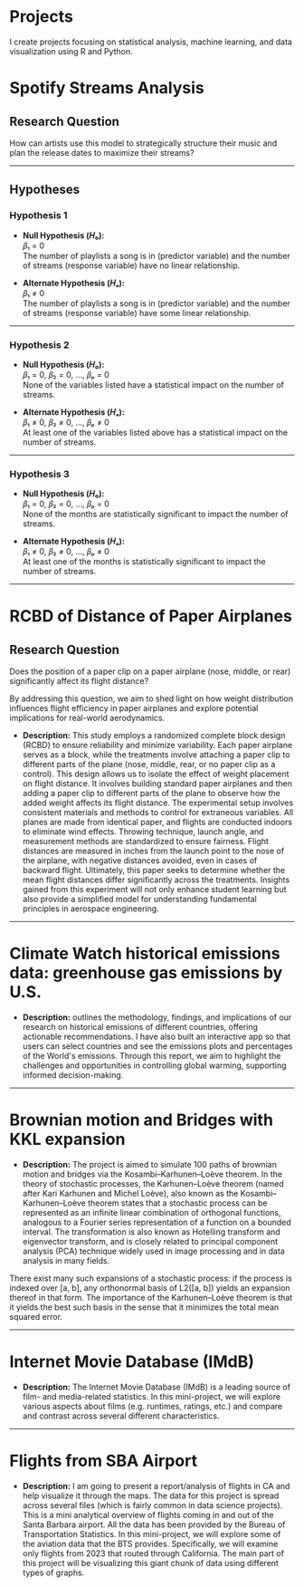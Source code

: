 # Projects

I create projects focusing on statistical analysis, machine learning, and data visualization using R and Python.

# Spotify Streams Analysis

## Research Question
How can artists use this model to strategically structure their music and plan the release dates to maximize their streams?

---

## Hypotheses

### Hypothesis 1
- **Null Hypothesis (𝐻₀):**  
  𝛽₁ = 0  
  The number of playlists a song is in (predictor variable) and the number of streams (response variable) have no linear relationship.

- **Alternate Hypothesis (𝐻ₐ):**  
  𝛽₁ ≠ 0  
  The number of playlists a song is in (predictor variable) and the number of streams (response variable) have some linear relationship.

---

### Hypothesis 2
- **Null Hypothesis (𝐻₀):**  
  𝛽₁ = 0, 𝛽₂ = 0, ..., 𝛽ₚ = 0  
  None of the variables listed have a statistical impact on the number of streams.

- **Alternate Hypothesis (𝐻ₐ):**  
  𝛽₁ ≠ 0, 𝛽₂ ≠ 0, ..., 𝛽ₚ ≠ 0  
  At least one of the variables listed above has a statistical impact on the number of streams.

---

### Hypothesis 3
- **Null Hypothesis (𝐻₀):**  
  𝛽₁ = 0, 𝛽₂ = 0, ..., 𝛽ₚ = 0  
  None of the months are statistically significant to impact the number of streams.

  

- **Alternate Hypothesis (𝐻ₐ):**  
  𝛽₁ ≠ 0, 𝛽₂ ≠ 0, ..., 𝛽ₚ ≠ 0  
  At least one of the months is statistically significant to impact the number of streams.

---

# RCBD of Distance of Paper Airplanes

## Research Question
Does the position of a paper clip on a paper airplane (nose, middle, or rear) significantly affect its flight distance?

By addressing this question, we aim to shed light on how weight distribution influences flight efficiency in paper airplanes and explore potential implications for real-world aerodynamics.

- **Description:** This study employs a randomized complete block design (RCBD) to ensure reliability and minimize variability. Each paper airplane serves as a block, while the treatments involve attaching a paper clip to different parts of the plane (nose, middle, rear, or no paper clip as a control). This design allows us to isolate the effect of weight placement on flight distance. It involves building standard paper airplanes and then adding a paper clip to different parts of the plane to observe how the added weight affects its flight distance. The experimental setup involves consistent materials and methods to control for extraneous variables. All planes are made from identical paper, and flights are conducted indoors to eliminate wind effects. Throwing technique, launch angle, and measurement methods are standardized to ensure fairness. Flight distances are measured in inches from the launch point to the nose of the airplane, with negative distances avoided, even in cases of backward flight. Ultimately, this paper seeks to determine whether the mean flight distances differ significantly across the treatments. Insights gained from this experiment will not only enhance student learning but also provide a simplified model for understanding fundamental principles in aerospace engineering.

--- 

#  Climate Watch historical emissions data: greenhouse gas emissions by U.S.

- **Description:** outlines the methodology, findings, and implications of our research on historical emissions of different countries, offering actionable recommendations. I have also built an interactive app so that users can select countries and see the emissions plots and percentages of the World's emissions. Through this report, we aim to highlight the challenges and opportunities in controlling global warming, supporting informed decision-making.

--- 
# Brownian motion and Bridges with KKL expansion

- **Description:** The project is aimed to simulate 100 paths of brownian motion and bridges via the Kosambi–Karhunen–Loève theorem. In the theory of stochastic processes, the Karhunen–Loève theorem (named after Kari Karhunen and Michel Loève), also known as the Kosambi–Karhunen–Loève theorem states that a stochastic process can be represented as an infinite linear combination of orthogonal functions, analogous to a Fourier series representation of a function on a bounded interval. The transformation is also known as Hotelling transform and eigenvector transform, and is closely related to principal component analysis (PCA) technique widely used in image processing and in data analysis in many fields.

There exist many such expansions of a stochastic process: if the process is indexed over [a, b], any orthonormal basis of L2([a, b]) yields an expansion thereof in that form. The importance of the Karhunen–Loève theorem is that it yields the best such basis in the sense that it minimizes the total mean squared error.

---

#  Internet Movie Database (IMdB)

- **Description:** The Internet Movie Database (IMdB) is a leading source of film- and media-related statistics. In this mini-project, we will explore various aspects about films (e.g. runtimes, ratings, etc.) and compare and contrast across several different characteristics.

---

# Flights from SBA Airport

- **Description:**  I am going to present a report/analysis of flights in CA and help visualize it through the maps. The data for this project is spread across several files (which is fairly common in data science projects). This is a mini analytical overview of flights coming in and out of the Santa Barbara airport. All the data has been provided by the Bureau of Transportation Statistics. In this mini-project, we will explore some of the aviation data that the BTS provides. Specifically, we will examine only flights from 2023 that routed through California. The main part of this project will be visualizing this giant chunk of data using different types of graphs.

  
